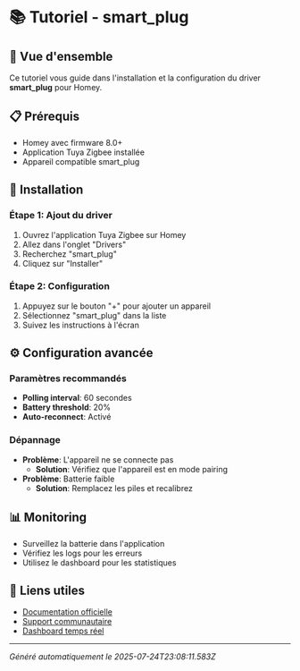 # 📚 Tutoriel - smart_plug

## 🎯 Vue d'ensemble
Ce tutoriel vous guide dans l'installation et la configuration du driver **smart_plug** pour Homey.

## 📋 Prérequis
- Homey avec firmware 8.0+
- Application Tuya Zigbee installée
- Appareil compatible smart_plug

## 🔧 Installation

### Étape 1: Ajout du driver
1. Ouvrez l'application Tuya Zigbee sur Homey
2. Allez dans l'onglet "Drivers"
3. Recherchez "smart_plug"
4. Cliquez sur "Installer"

### Étape 2: Configuration
1. Appuyez sur le bouton "+" pour ajouter un appareil
2. Sélectionnez "smart_plug" dans la liste
3. Suivez les instructions à l'écran

## ⚙️ Configuration avancée

### Paramètres recommandés
- **Polling interval**: 60 secondes
- **Battery threshold**: 20%
- **Auto-reconnect**: Activé

### Dépannage
- **Problème**: L'appareil ne se connecte pas
  - **Solution**: Vérifiez que l'appareil est en mode pairing
- **Problème**: Batterie faible
  - **Solution**: Remplacez les piles et recalibrez

## 📊 Monitoring
- Surveillez la batterie dans l'application
- Vérifiez les logs pour les erreurs
- Utilisez le dashboard pour les statistiques

## 🔗 Liens utiles
- [Documentation officielle](../README.md)
- [Support communautaire](https://github.com/dlnraja/com.universaltuyazigbee.device/issues)
- [Dashboard temps réel](../dashboard/)

---
*Généré automatiquement le 2025-07-24T23:08:11.583Z*
